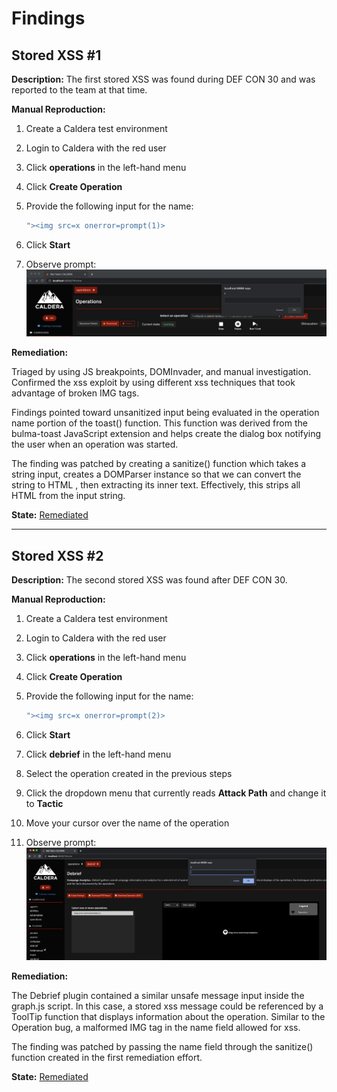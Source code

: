 # Findings

## Stored XSS #1

**Description:** The first stored XSS was found during DEF CON 30
and was reported to the team at that time.

**Manual Reproduction:**

1. Create a Caldera test environment
2. Login to Caldera with the red user
3. Click **operations** in the left-hand menu
4. Click **Create Operation**
5. Provide the following input for the name:

   ```js
   "><img src=x onerror=prompt(1)>
   ```

6. Click **Start**
7. Observe prompt:
   ![xss1](images/xss1.png)

**Remediation:**

Triaged by using JS breakpoints, DOMInvader, and manual investigation. Confirmed the xss exploit by using different xss techniques that took advantage of broken IMG tags.

Findings pointed toward unsanitized input being evaluated in the operation name portion of the toast() function. This function was derived from the bulma-toast JavaScript extension and helps create the dialog box notifying the user when an operation was started. 

The finding was patched by creating a sanitize() function which takes a string input, creates a DOMParser instance so that we can convert the string to HTML , then extracting its inner text. Effectively, this strips all HTML from the input string.

**State:** [Remediated](https://github.com/mitre/caldera/pull/2644)

---

## Stored XSS #2

**Description:** The second stored XSS was found after DEF CON 30.

**Manual Reproduction:**

1. Create a Caldera test environment
2. Login to Caldera with the red user
3. Click **operations** in the left-hand menu
4. Click **Create Operation**
5. Provide the following input for the name:

   ```js
   "><img src=x onerror=prompt(2)>
   ```

6. Click **Start**
7. Click **debrief** in the left-hand menu
8. Select the operation created in the previous steps
9. Click the dropdown menu that
   currently reads **Attack Path** and change it to **Tactic**
10. Move your cursor over the name of the operation
11. Observe prompt:
    ![xss2](images/xss2.png)

**Remediation:**

The Debrief plugin contained a similar unsafe message input inside the graph.js script. In this case, a stored xss message could be referenced by a ToolTip function that displays information about the operation. Similar to the Operation bug, a malformed IMG tag in the name field allowed for xss. 

The finding was patched by passing the name field through the sanitize() function created in the first remediation effort.

**State:** [Remediated](https://github.com/mitre/debrief/pull/61)
